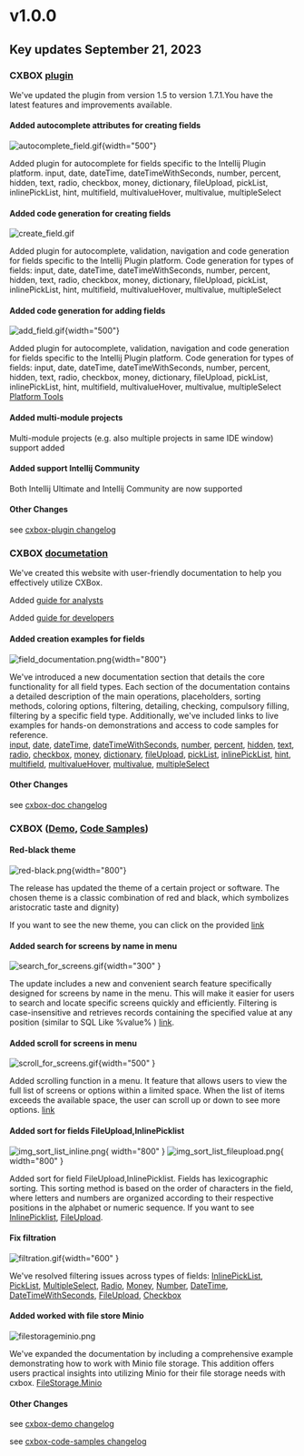 # v1.0.0

## **Key updates September 21, 2023**

###  CXBOX [plugin](https://plugins.jetbrains.com/plugin/19523-platform-tools)
We've updated the plugin from version 1.5 to version 1.7.1.You have the latest features and improvements available.
#### Added autocomplete attributes for creating fields
![autocomplete_field.gif](v1.0.0/autocomplete_field.gif){width="500"}

Added plugin for autocomplete for fields specific to the Intellij Plugin platform.
input,
date,
dateTime,
dateTimeWithSeconds,
number,
percent,
hidden,
text,
radio,
checkbox,
money,
dictionary,
fileUpload,
pickList,
inlinePickList,
hint,
multifield,
multivalueHover,
multivalue,
multipleSelect

#### Added code generation for creating fields 
![create_field.gif](v1.0.0/create_field.gif)

Added plugin for autocomplete, validation, navigation and code generation for fields specific to the Intellij Plugin platform.
Code generation for types of fields:
input,
date,
dateTime,
dateTimeWithSeconds,
number,
percent,
hidden,
text,
radio,
checkbox,
money,
dictionary,
fileUpload,
pickList,
inlinePickList,
hint,
multifield,
multivalueHover,
multivalue,
multipleSelect

#### Added code generation for adding fields
![add_field.gif](v1.0.0/add_field.gif){width="500"}

Added plugin for autocomplete, validation, navigation and code generation for fields specific to the Intellij Plugin platform.
Code generation for types of fields:
input,
date,
dateTime,
dateTimeWithSeconds,
number,
percent,
hidden,
text,
radio,
checkbox,
money,
dictionary,
fileUpload,
pickList,
inlinePickList,
hint,
multifield,
multivalueHover,
multivalue,
multipleSelect
[Platform Tools](https://plugins.jetbrains.com/plugin/19523-platform-tools)

#### Added multi-module projects  
Multi-module projects (e.g. also multiple projects in same IDE window) support added

#### Added support Intellij Community
Both Intellij Ultimate and Intellij Community are now supported

#### Other Changes
see [cxbox-plugin changelog](https://plugins.jetbrains.com/plugin/19523-platform-tools/versions)

### CXBOX [documetation](https://doc.cxbox.org/)

We've created this website with user-friendly documentation to help you effectively utilize CXBox.

Added [guide for analysts](https://doc.cxbox.org/guide/analystguide/analystguide/)

Added [guide for developers](https://doc.cxbox.org/guide/developerguide/developerguide/)

#### Added creation examples for fields
![field_documentation.png](v1.0.0/field_documentation.png){width="800"}

We've introduced a new documentation section that details the core functionality for all field types.
Each section of the documentation contains a detailed description of the main operations, placeholders,
sorting methods, coloring options, filtering, detailing, checking, compulsory filling, filtering by a specific field type.
Additionally, we've included links to live examples for hands-on demonstrations and access to code samples for reference.  
[input](https://doc.cxbox.org/widget/fields/field/input/input/),
[date](https://doc.cxbox.org/widget/fields/field/date/date/),
[dateTime](https://doc.cxbox.org/widget/fields/field/dateTime/dateTime/),
[dateTimeWithSeconds](https://doc.cxbox.org/widget/fields/field/dateTimeWithSeconds/dateTimeWithSeconds/),
[number](https://doc.cxbox.org/widget/fields/field/number/number/),
[percent](https://doc.cxbox.org/widget/fields/field/percent/percent/),
[hidden](https://doc.cxbox.org/widget/fields/field/hidden/hidden/),
[text](https://doc.cxbox.org/widget/fields/field/text/text/),
[radio](https://doc.cxbox.org/widget/fields/field/radio/radio/),
[checkbox](https://doc.cxbox.org/widget/fields/field/checkbox/checkbox/),
[money](https://doc.cxbox.org/widget/fields/field/money/money/),
[dictionary](https://doc.cxbox.org/widget/fields/field/dictionary/dictionary/),
[fileUpload](https://doc.cxbox.org/widget/fields/field/fileUpload/fileUpload/),
[pickList](https://doc.cxbox.org/widget/fields/field/pickList/pickList/),
[inlinePickList](https://doc.cxbox.org/widget/fields/field/inlinePickList/inlinePickList/),
[hint](https://doc.cxbox.org/widget/fields/field/hint/hint/),
[multifield](https://doc.cxbox.org/widget/fields/field/multifield/multifield/),
[multivalueHover](https://doc.cxbox.org/widget/fields/field/multivalueHover/multivalueHover/),
[multivalue](https://doc.cxbox.org/widget/fields/field/multivalue/multivalue/),
[multipleSelect](https://doc.cxbox.org/widget/fields/field/multipleSelect/multipleSelect/)

#### Other Changes
see [cxbox-doc changelog](https://github.com/CX-Box/cxbox-doc/releases/tag/v1.0.0)

### CXBOX ([Demo](https://github.com/CX-Box/cxbox-demo), [Code Samples](https://github.com/CX-Box/cxbox-code-samples))

#### Red-black theme
![red-black.png](v1.0.0/red-black.png){width="800"}

The release has updated the theme of a certain project or software.
The chosen theme is a classic combination of red and black, which symbolizes aristocratic taste and dignity)

If you want to see the new theme, you can click on the provided
[link](http://demo.cxbox.org/ui/)


#### Added search for screens by name in menu
![search_for_screens.gif](v1.0.0/search_for_screens.gif){width="300" }

The update includes a new and convenient search feature specifically designed for screens  by name in the menu.
This will make it easier for users to search and locate specific screens quickly and efficiently.
Filtering is case-insensitive and retrieves records containing the specified value at any position (similar to SQL Like %value% )
[link](http://code-samples.cxbox.org/ui/#/screen/InputBasic).

####  Added scroll for screens in menu
![scroll_for_screens.gif](v1.0.0/scroll_for_screens.gif){width="500" }

Added scrolling function in a menu. 
It feature that allows users to view the full list of screens or options within a limited space. 
When the list of items exceeds the available space, the user can scroll up or down to see more options.
[link](http://code-samples.cxbox.org/ui/#/screen/InputBasic)

#### Added sort for fields FileUpload,InlinePicklist
![img_sort_list_inline.png](v1.0.0/img_sort_list_inline.png){ width="800" }
![img_sort_list_fileupload.png](v1.0.0/img_sort_list_fileupload.png){ width="800" }

Added sort for field FileUpload,InlinePicklist. Fields has lexicographic sorting.
This sorting method is based on the order of characters in the field, where letters and numbers are organized according to their respective positions in the alphabet or numeric sequence.
If you want to see 
[InlinePicklist](http://code-samples.cxbox.org/ui/#/screen/InputBasic),
[FileUpload](http://code-samples.cxbox.org/ui/#/screen/InputBasic).

#### Fix filtration 
![filtration.gif](v1.0.0/filtration.gif){width="600" }

We've resolved filtering issues across types of fields:
    [InlinePickList](http://code-samples.cxbox.org/ui/#/screen/myexample142/view/myexample142list),
    [PickList](http://code-samples.cxbox.org/ui/#/screen/myexample111/view/myexample111list),
    [MultipleSelect](http://code-samples.cxbox.org/ui/#/screen/myexample256/view/myexample256list),
    [Radio](http://code-samples.cxbox.org/ui/#/screen/myexample25/view/myexample25list),
    [Money](http://code-samples.cxbox.org/ui/#/screen/myexample63/view/myexample63list),
    [Number](http://code-samples.cxbox.org/ui/#/screen/NumberFiltration/view/NumberFiltrationlist),
    [DateTime](http://code-samples.cxbox.org/ui/#/screen//screen/DateTimeFiltration/view/DateTimeFiltrationlist),
    [DateTimeWithSeconds](http://code-samples.cxbox.org/ui/#/screen/DateTimeWithSecondsFiltration/view/DateTimeWithSecondsFiltrationlist),
    [FileUpload](http://code-samples.cxbox.org/ui/#/screen/myexample99/view/myexample99list),
    [Checkbox](http://code-samples.cxbox.org/ui/#/screen/myexample53/view/myexample53list)


#### Added worked with file store Minio
![filestorageminio.png](v1.0.0/filestorageminio.png)

We've expanded the documentation by including a comprehensive example demonstrating how to work with Minio file storage. 
This addition offers users practical insights into utilizing Minio for their file storage needs with cxbox.
[FileStorage.Minio](https://doc.cxbox.org/features/element/fileStorage/fileStorage/)

#### Other Changes
see [cxbox-demo changelog](https://github.com/CX-Box/cxbox-demo/releases/tag/v1.0.0)

see [cxbox-code-samples changelog](https://github.com/CX-Box/cxbox-code-samples/releases/tag/v1.0.0)